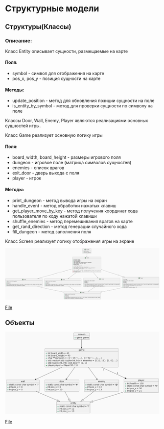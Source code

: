 # Структурные модели

## Структуры(Классы)
### Описание:

Класс Entity описывает сущности, размещаемые на карте
#### Поля:
* symbol - символ для отображения на карте
* pos_x, pos_y - позиция сущности на карте
#### Методы:
* update_position - метод для обновления позиции сущности на поле
* is_entity_by_symbol - метод для проверки сущности по символу на поле


Классы Door, Wall, Enemy, Player являются реализациями основных сущностей игры.

Класс Game реализует основную логику игры
#### Поля:
* board_width, board_height - размеры игрового поля
* dungeon - игровое поле (матрица символов сущностей)
* enemies - список врагов
* exit_door - дверь выхода с поля
* player - игрок
#### Методы:
* print_dungeon - метод вывода игры на экран
* handle_event - метод обработки нажатых клавиш
* get_player_move_by_key - метод получения координат хода пользователя по коду нажатой клавиши
* shuffle_enemies - метод перемешивания врагов на карте
* get_rand_direction - метод генерации случайного хода
* fill_dungeon - метод заполнения поля

Класс Screen реализует логику отображения игры на экране

![](./imgs/class.png) 

[File](./diagrams_raw/class.plantuml) 

## Объекты

![](./imgs/object.png) 

[File](./diagrams_raw/object.plantuml) 
